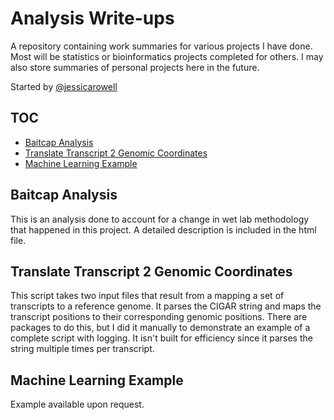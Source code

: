 # Analysis Write-ups

A repository containing work summaries for various projects I have done.  Most will be statistics or bioinformatics projects completed for others.  I may also store summaries of personal projects here in the future.
 
Started by [@jessicarowell](https://github.com/jessicarowell)

## TOC
* [Baitcap Analysis](#baitcap-analysis)
* [Translate Transcript 2 Genomic Coordinates](#translate-transcript-2-genomic-coordinates)
* [Machine Learning Example](#machine-learning-example)

## Baitcap Analysis

This is an analysis done to account for a change in wet lab methodology that happened in this project.
A detailed description is included in the html file. 

## Translate Transcript 2 Genomic Coordinates

This script takes two input files that result from a mapping a set of transcripts to a reference genome.  It parses the CIGAR string and maps the transcript positions to their corresponding genomic positions.  There are packages to do this, but I did it manually to demonstrate an example of a complete script with logging.  It isn't built for efficiency since it parses the string multiple times per transcript.

## Machine Learning Example

Example available upon request.
